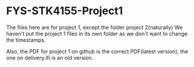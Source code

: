# FYS-STK4155-Project1

The files here are for project 1, except the folder project 2(naturally)
We haven't put the project 1 files in its own folder as we don't want to change the timestamps.

Also, the PDF for project 1 on github is the correct PDF(latest version), the one on delivery.ifi is an old version.
